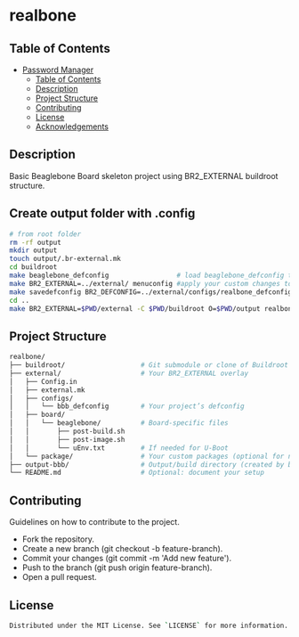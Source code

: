 # realbone

## Table of Contents
- [Password Manager](#password-manager)
  - [Table of Contents](#table-of-contents)
  - [Description](#description)
  - [Project Structure](#project-structure)
  - [Contributing](#contributing)
  - [License](#license)
  - [Acknowledgements](#acknowledgements)

## Description

Basic Beaglebone Board skeleton project using BR2_EXTERNAL buildroot structure.

## Create output folder with .config

```bash
# from root folder
rm -rf output
mkdir output
touch output/.br-external.mk
cd buildroot
make beaglebone_defconfig                 # load beaglebone_defconfig to buildroot/.config
make BR2_EXTERNAL=../external/ menuconfig #apply your custom changes to buildroot/.config
make savedefconfig BR2_DEFCONFIG=../external/configs/realbone_defconfig  #save minimal file to external/configs/realbone_defconfig
cd ..
make BR2_EXTERNAL=$PWD/external -C $PWD/buildroot O=$PWD/output realbone_defconfig # write output/.config
```

## Project Structure

```bash
realbone/
├── buildroot/                   # Git submodule or clone of Buildroot
├── external/                    # Your BR2_EXTERNAL overlay
│   ├── Config.in
│   ├── external.mk
│   ├── configs/
│   │   └── bbb_defconfig        # Your project’s defconfig
│   ├── board/
│   │   └── beaglebone/          # Board-specific files
│   │       ├── post-build.sh
│   │       ├── post-image.sh
│   │       └── uEnv.txt         # If needed for U-Boot
│   └── package/                 # Your custom packages (optional for now)
├── output-bbb/                  # Output/build directory (created by buildroot)
└── README.md                    # Optional: document your setup
```

## Contributing

Guidelines on how to contribute to the project.
- Fork the repository.
- Create a new branch (git checkout -b feature-branch).
- Commit your changes (git commit -m 'Add new feature').
- Push to the branch (git push origin feature-branch).
- Open a pull request.

## License

```bash
Distributed under the MIT License. See `LICENSE` for more information.
```
